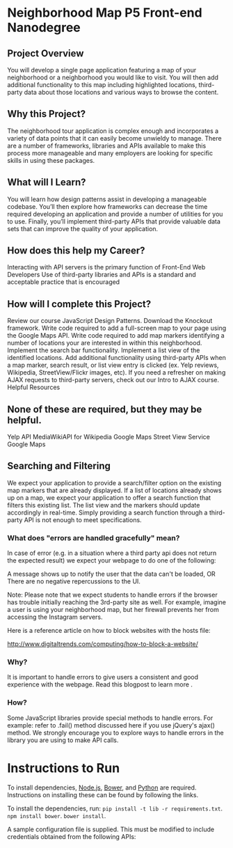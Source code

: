 # Neighborhood Map P5 Front-end Nanodegree

## Project Overview

You will develop a single page application featuring a map of your neighborhood or a neighborhood you would like to visit. You will then add additional functionality to this map including highlighted locations, third-party data about those locations and various ways to browse the content.

## Why this Project?

The neighborhood tour application is complex enough and incorporates a variety of data points that it can easily become unwieldy to manage. There are a number of frameworks, libraries and APIs available to make this process more manageable and many employers are looking for specific skills in using these packages.

## What will I Learn?

You will learn how design patterns assist in developing a manageable codebase. You’ll then explore how frameworks can decrease the time required developing an application and provide a number of utilities for you to use. Finally, you’ll implement third-party APIs that provide valuable data sets that can improve the quality of your application.

## How does this help my Career?

Interacting with API servers is the primary function of Front-End Web Developers
Use of third-party libraries and APIs is a standard and acceptable practice that is encouraged

## How will I complete this Project?

Review our course JavaScript Design Patterns.
Download the Knockout framework.
Write code required to add a full-screen map to your page using the Google Maps API.
Write code required to add map markers identifying a number of locations your are interested in within this neighborhood.
Implement the search bar functionality.
Implement a list view of the identified locations.
Add additional functionality using third-party APIs when a map marker, search result, or list view entry is clicked (ex. Yelp reviews, Wikipedia, StreetView/Flickr images, etc). If you need a refresher on making AJAX requests to third-party servers, check out our Intro to AJAX course.
Helpful Resources

## None of these are required, but they may be helpful.

Yelp API
MediaWikiAPI for Wikipedia
Google Maps Street View Service
Google Maps


## Searching and Filtering

We expect your application to provide a search/filter option on the existing map markers that are already displayed. If a list of locations already shows up on a map, we expect your application to offer a search function that filters this existing list. The list view and the markers should update accordingly in real-time. Simply providing a search function through a third-party API is not enough to meet specifications.

### What does "errors are handled gracefully" mean?

In case of error (e.g. in a situation where a third party api does not return the expected result) we expect your webpage to do one of the following:

A message shows up to notify the user that the data can't be loaded, OR There are no negative repercussions to the UI.

Note: Please note that we expect students to handle errors if the browser has trouble initially reaching the 3rd-party site as well. For example, imagine a user is using your neighborhood map, but her firewall prevents her from accessing the Instagram servers.

Here is a reference article on how to block websites with the hosts file:

http://www.digitaltrends.com/computing/how-to-block-a-website/

### Why?

It is important to handle errors to give users a consistent and good experience with the webpage. Read this blogpost to learn more .

### How?

Some JavaScript libraries provide special methods to handle errors. For example: refer to .fail() method discussed here if you use jQuery's ajax() method. We strongly encourage you to explore ways to handle errors in the library you are using to make API calls.

# Instructions to Run

To install dependencies, [Node.js](https://docs.npmjs.com/getting-started/installing-node), [Bower](http://bower.io/#install-bower), and [Python](https://www.python.org/downloads/) are required. Instructions on installing these can be found by following the links. 

To install the dependencies, run:
`pip install -t lib -r requirements.txt`.
`npm install bower`.
`bower install`.

A sample configuration file is supplied. This must be modified to include credentials obtained from the following APIs: